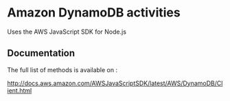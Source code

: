 # Amazon DynamoDB activities

Uses the AWS JavaScript SDK for Node.js

## Documentation

The full list of methods is available on :

http://docs.aws.amazon.com/AWSJavaScriptSDK/latest/AWS/DynamoDB/Client.html